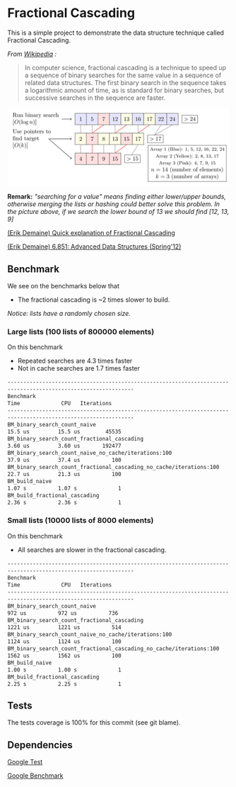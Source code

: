 # Fractional Cascading

This is a simple project to demonstrate the data structure technique called Fractional Cascading.

*From [Wikipedia]((https://en.wikipedia.org/wiki/Fractional_cascading)) :*
> In computer science, fractional cascading is a technique to speed up a sequence of binary searches for the same value in a sequence of related data structures. The first binary search in the sequence takes a logarithmic amount of time, as is standard for binary searches, but successive searches in the sequence are faster.

![alt text](doc/Fractional_cascading_example.svg "Fractional Cascading example from Wikipedia")

**Remark:** *"searching for a value" means finding either lower/upper bounds, otherwise merging the lists or hashing could better solve this problem.*
*In the picture above, if we search the lower bound of 13 we should find \[12, 13, 9\]*

[(Erik Demaine) Quick explanation of Fractional Cascading](https://www.youtube.com/watch?v=NMxLL3D5qd8&t=3270s)

[(Erik Demaine) 6.851: Advanced Data Structures (Spring'12)](http://courses.csail.mit.edu/6.851/spring12/)

## Benchmark

We see on the benchmarks below that
- The fractional cascading is ~2 times slower to build.

*Notice: lists have a randomly chosen size.*

### Large lists (100 lists of 800000 elements)

On this benchmark
- Repeated searches are 4.3 times faster
- Not in cache searches are 1.7 times faster

```
--------------------------------------------------------------------------------------------------------------
Benchmark                                                                    Time             CPU   Iterations
--------------------------------------------------------------------------------------------------------------
BM_binary_search_count_naive                                              15.5 us         15.5 us        45535
BM_binary_search_count_fractional_cascading                               3.60 us         3.60 us       192477
BM_binary_search_count_naive_no_cache/iterations:100                      37.9 us         37.4 us          100
BM_binary_search_count_fractional_cascading_no_cache/iterations:100       22.7 us         21.3 us          100
BM_build_naive                                                            1.07 s          1.07 s             1
BM_build_fractional_cascading                                             2.36 s          2.36 s             1
```

### Small lists (10000 lists of 8000 elements)

On this benchmark
- All searches are slower in the fractional cascading.

```
--------------------------------------------------------------------------------------------------------------
Benchmark                                                                    Time             CPU   Iterations
--------------------------------------------------------------------------------------------------------------
BM_binary_search_count_naive                                               972 us          972 us          736
BM_binary_search_count_fractional_cascading                               1221 us         1221 us          514
BM_binary_search_count_naive_no_cache/iterations:100                      1124 us         1124 us          100
BM_binary_search_count_fractional_cascading_no_cache/iterations:100       1562 us         1562 us          100
BM_build_naive                                                            1.00 s          1.00 s             1
BM_build_fractional_cascading                                             2.25 s          2.25 s             1
```

## Tests

The tests coverage is 100% for this commit (see git blame).

## Dependencies

[Google Test](https://github.com/google/googletest)

[Google Benchmark](https://github.com/google/benchmark)
